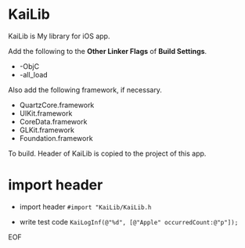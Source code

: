 KaiLib
======

KaiLib is My library for iOS app.

Add the following to the **Other Linker Flags** of **Build Settings**.
* -ObjC 
* -all_load

Also add the following framework, if necessary.
* QuartzCore.framework
* UIKit.framework
* CoreData.framework
* GLKit.framework
* Foundation.framework

To build. Header of KaiLib is copied to the project of this app.

# import header
* import header
  `#import "KaiLib/KaiLib.h`

* write test code
  `KaiLogInf(@"%d", [@"Apple" occurredCount:@"p"]);`



EOF





